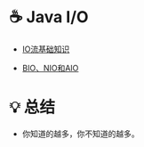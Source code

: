 # ☕️ Java I/O

* [IO流基础知识](/notes/IO流基础知识.md)

* [BIO、NIO和AIO](/notes/BIO、NIO和AIO.md)

# 💡 总结
- 你知道的越多，你不知道的越多。
